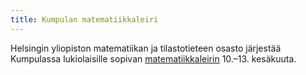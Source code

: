 ```yaml
---
title: Kumpulan matematiikkaleiri
---
```


Helsingin yliopiston matematiikan ja tilastotieteen osasto järjestää Kumpulassa
lukiolaisille sopivan
[matematiikkaleirin](/kerhot/helsinki-kesa-2025/)
10.–13. kesäkuuta.
